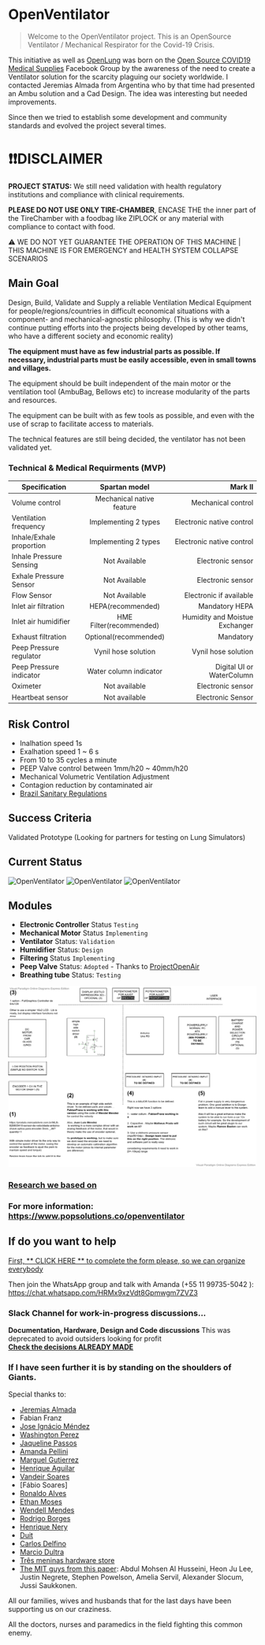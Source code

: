 # OpenVentilator

> Welcome to the OpenVentilator project. This is an OpenSource Ventilator / Mechanical Respirator for the Covid-19 Crisis.

This initiative as well as [OpenLung](https://gitlab.com/open-source-ventilator/OpenLung) was born on the [Open Source COVID19 Medical Supplies](https://web.facebook.com/groups/opensourcecovid19medicalsupplies/) Facebook Group by the awareness of the need to create a Ventilator solution for the scarcity plaguing our society worldwide. I contacted Jeremias Almada from Argentina who by that time had presented an Ambu solution and a Cad Design. The idea was interesting but needed improvements.

Since then we tried to establish some development and community standards and evolved the project several times.

# :heavy_exclamation_mark::heavy_exclamation_mark:DISCLAIMER 
**PROJECT STATUS:** We still need validation with health regulatory institutions and compliance with clinical requirements.

**PLEASE DO NOT USE ONLY TIRE-CHAMBER**, ENCASE THE the inner part of the TireChamber with a foodbag like ZIPLOCK or any material with compliance to contact with food.

:warning: WE DO NOT YET GUARANTEE THE OPERATION OF THIS MACHINE | THIS MACHINE IS FOR EMERGENCY and HEALTH SYSTEM COLLAPSE SCENARIOS



## Main Goal

Design, Build, Validate and Supply a reliable Ventilation Medical Equipment for people/regions/countries in difficult economical situations with a component- and mechanical-agnostic philosophy. (This is why we didn't continue putting efforts into the projects being developed by other teams, who have a different society and economic reality)

**The equipment must have as few industrial parts as possible. If necessary, industrial parts must be easily accessible, even in small towns and villages.**

The equipment should be built independent of the main motor or the ventilation tool (AmbuBag, Bellows etc) to increase modularity of the parts and resources.

The equipment can be built with as few tools as possible, and even with the use of scrap to facilitate access to materials. 

The technical features are still being decided, the ventilator has not been validated yet.

### Technical & Medical Requirments (MVP)

|       Specification         |      Spartan model      |      Mark II                 |
|-----------------------------|:-----------------------:|-----------------------------:|
|Volume control               |Mechanical native feature|Mechanical control            |
|Ventilation frequency        |Implementing 2 types     |Electronic native control     |
|Inhale/Exhale proportion     |Implementing 2 types     |Electronic native control     |
|Inhale Pressure Sensing      |    Not Available        |Electronic sensor             |
|Exhale Pressure Sensor       |    Not Available        |Electronic sensor             |
|Flow Sensor                  |    Not Available        |Electronic if available       |
|Inlet air filtration         | HEPA(recommended)       |Mandatory HEPA                |
|Inlet air humidifier         | HME Filter(recommended) |Humidity and Moistue Exchanger|
|Exhaust filtration           | Optional(recommended)   |Mandatory                     |
|Peep Pressure regulator      | Vynil hose solution     |Vynil hose solution           |
|Peep Pressure indicator      | Water column indicator  |Digital UI or WaterColumn     |
|Oximeter                     | Not available           |Electronic sensor             |   
|Heartbeat sensor             | Not available           |Electronic Sensor             |




## Risk Control
- Inalhation speed 1s
- Exalhation speed 1 ~ 6 s
- From 10 to 35 cycles a minute
- PEEP Valve control between 1mm/h20 ~ 40mm/h20
- Mechanical Volumetric Ventilation Adjustment
- Contagion reduction by contaminated air
- [Brazil Sanitary Regulations](http://www.in.gov.br/en/web/dou/-/resolucao-rdc-n-356-de-23-de-marco-de-2020-249317437?fbclid=IwAR3tQyhVUPMqrTcX5HAW9Tq7MfYLCYCk8IwH2yqnO6RuaKEyzOCC9ImPHMI)

## Success Criteria

Validated Prototype (Looking for partners for testing on Lung Simulators)

## Current Status

<p float="left">
	<img src="https://www.popsolutions.co/web/image/64981/open%20respirator%20v1.11.jpg" alt="OpenVentilator" height="200">
	<img src="https://www.popsolutions.co/web/image/64982/open%20respirator%20v1.12.jpg" alt="OpenVentilator" height="200">
	<img src="https://www.popsolutions.co/web/image/64987/open%20respirator%20v1.17.jpg" alt="OpenVentilator" height="200">
</p>

## Modules 

- **Electronic Controller** Status `Testing`
- **Mechanical Motor** Status `Implementing`
- **Ventilator** Status:  `Validation`
- **Humidifier**  Status:  `Design`
- **Filtering** Status `Implementing`
- **Peep Valve** Status:  `Adopted` - Thanks to [ProjectOpenAir](https://www.youtube.com/watch?v=HEfCRcew_pk)
- **Breathing tube** Status:  `Testing`
​

![Software Hardware overview](07_Software/OpenVentilator25_03.png)

### [Research we based on](https://github.com/popsolutions/openventilator/tree/folder-structure/00_Documentation/Research)

### For more information: https://www.popsolutions.co/openventilator


## If do you want to help

[First, ** CLICK HERE ** to complete the form please, so we can organize everybody](https://forms.gle/1h19khkxExsEmvPE6) 

Then join the WhatsApp group and talk with Amanda (+55 11 99735-5042 ): https://chat.whatsapp.com/HRMx9xzVdt8Gpmwgm7ZVZ3

### Slack Channel for work-in-progress discussions...

**Documentation, Hardware, Design and Code discussions** This was deprecated to avoid outsiders looking for profit</br>
[**Check the decisions ALREADY MADE**](https://openventilator-c-19.slack.com/archives/C010KFG8MUP)

### If I have seen further it is by standing on the shoulders of Giants.

Special thanks to:
 - [Jeremias Almada](https://www.linkedin.com/in/almada-jerem%C3%ADas-43888680)
 - Fabian Franz
 - [Jose Ignácio Méndez](https://www.linkedin.com/in/jos%C3%A9-ignacio-m%C3%A9ndez-0ba3ab53/)
 - [Washington Perez](https://www.linkedin.com/in/washingtonperez/) 
 - [Jaqueline Passos](https://www.linkedin.com/in/jaquelinepassos/)
 - [Amanda Pellini](https://www.linkedin.com/in/amanda-cristina-maciel-pellini-9177226a/)
 - [Marguel Gutierrez](https://www.linkedin.com/in/marguelgtz/)
 - [Henrique Aguilar](https://www.linkedin.com/in/henriaguilar/)
 - [Vandeir Soares](https://www.facebook.com/vandeir.soares.7)
 - [Fábio Soares]
 - [Ronaldo Alves](https://www.linkedin.com/in/ronaldoalves10/)
 - [Ethan Moses](https://www.cameradactyl.com/)
 - [Wendell Mendes](https://www.linkedin.com/in/1endell)
 - [Rodrigo Borges](http://linkedin.com/in/rborges111)
 - [Henrique Nery](https://www.linkedin.com/in/henrique-nery-650216a2/) 
 - [Duit](https://www.duit.com.br/)
 - [Carlos Delfino](https://github.com/CarlosDelfino)
 - [Marcio Dultra](https://www.linkedin.com/in/marciodultra)
 - [Três meninas hardware store](https://www.google.com/maps/place/Casa+das+3+Meninas/@-23.5391312,-46.6524764,19.5z/data=!4m5!3m4!1s0x0:0x377232460c40d90d!8m2!3d-23.5391706!4d-46.6524278)
 - [The MIT guys from this paper](https://web.mit.edu/2.75/projects/DMD_2010_Al_Husseini.pdf): Abdul Mohsen Al Husseini, Heon Ju Lee, Justin Negrete, Stephen Powelson, Amelia Servil, Alexander Slocum, Jussi Saukkonen. 

All our families, wives and husbands that for the last days have been supporting us on our craziness.

All the doctors, nurses and paramedics in the field fighting this common enemy.
